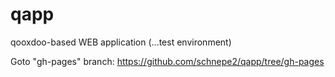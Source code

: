 # qapp
qooxdoo-based WEB application (...test environment)

Goto "gh-pages" branch: https://github.com/schnepe2/qapp/tree/gh-pages
